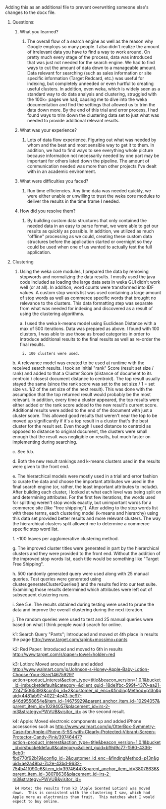 Adding this as an additional file to prevent overwriting someone else's changes to the docx file.

1. Questions:

    1. What you learned?

        1. The overall flow of a search engine as well as the reason why Google employs so many people.  I also didn't realize the amount of irrelevant data you have to find a way to work around.  On pretty much every stage of the process, data was introduced that was just not needed for the search engine.  We had to find ways to cut the amount of data down to a manageable amount.  Data relevant for searching (such as sales information or site specific information (Target Redcard, etc.) was useful for indexing, but completely unneeded or even hurtful to creating useful clusters.  In addition, even weka, which is widely seen as a standard way to do data analysis and clustering, struggled with the 100k+ pages we had, causing me to dive into the weka documentation and find the settings that allowed us to trim the data down more.  By the end of this trial and error process, I had found ways to trim down the clustering data set to just what was needed to provide additional relevant results.

    2. What was your experience?

        1. Lots of data flow experience.  Figuring out what was needed by whom and the best and most sensible way to get it to them.  In addition, we had to find ways to see everything whole picture because information not necessarily needed by one part may be important for others lated down the pipeline.  The amount of communication needed was more than other projects I've dealt with in an academic environment.

    3. What were difficulties you faced?

        1. Run time efficiencies.  Any time data was needed quickly, we were either unable or unwilling to trust the weka core modules to deliver the results in the time frame I needed.

    4. How did you resolve them?

        1. By building custom data structures that only contained the needed data in an easy to parse format, we were able to get our results as quickly as possible.  In addition, we utilized as much "offline" processing as we could, creating these custom data structures before the application started or overnight so they could be used when one of us wanted to actually test the full application.

5. Clustering

    1. Using the weka core modules, I prepared the data by removing stopwords and normalizing the data results.  I mostly used the java code included as loading the large data sets in weka GUI didn't work well (or at all).  In addition, word counts were transformed into IDF values.  A custom stop words list was used containing a large amount of stop words as well as commerce specific words that brought no relevance to the clusters.  This data formatting step was separate from what was needed for indexing and discovered as a result of using the clustering algorithms.

        a. I used the weka k-means model using Euclidean Distance with a max of 500 iterations.  Data was prepared as above.  I found with 100 clusters, I was able to use those as broad categories in order to introduce additional results to the final results as well as re-order the final results.

            i. 100 clusters were used.

    b. A relevance model was created to be used at runtime with the received search results.  I took an initial "rank" Score (result set size / rank) and added to that a Cluster Score (distance of document to its centroid / closest document distance to centroid).  The top result usually stayed the same (since the rank score was set to the set size / 1 = set size vs. 1/2 of the set size of the next result).  This was done with the assumption that the top returned result would probably be the most relevant.  In addition, every time a cluster appeared, the top results were either added or the rank score added to the new result's current score.  Additional results were added to the end of the document with just a cluster score.  This allowed good results that weren't near the top to be moved up significantly if it's a top result in a cluster that's the best cluster for the result set.  Even though I used distance to centroid as opposed to distance to original document, the clusters were small enough that the result was negligible on results, but much faster on implementing during searching.

    c. See 5.b.

    d. Both the new result rankings and k-means clusters used in the results were given to the front end.

    e. The hierarchical models were mostly used in a trial and error fashion to curate the data and choose the important attributes we used in the final search engine (or, rather, the least important attributes to include).  After building each cluster, I looked at what each level was being split on and determining attributes.  For the first few iterations, the words used for splitting weren't stop words exactly, but unimportant words for a commerce site (like "free shipping").  After adding to the stop words list with these terms, each clustering model (k-means and hierarchy) using this data set provided better results and more relevant clusters.   The way the hierarchical clusters split allowed me to determine a commerce specific stop word list.

    f. ~100 leaves per agglomerative clustering method.

    g. The improved cluster titles were generated in part by the hierarchical clusters and they were provided to the front end.  Without the addition of the improved stop words list, each title would be something like "Target Free Shipping".

    h. 500 randomly generated query were used along with 25 manual queries.  Test queries were generated using cluster.generateClusterQueries() and the results fed into our test suite.  Examining those results determined which attributes were left out of subsequent clustering runs.

    i. See 5.e.  The results obtained during testing were used to prune the data and improve the overall clustering during the next iteration.

    j. The random queries were used to test and 25 manual queries were based on what I think people would search for online.

    k1: Search Query "Pants"; Introduced and moved ot 4th place in results the page http://www.target.com/s/pink+mossimo+pants
    
    k2: Red Paper: Introduced and moved to 6th in results http://www.target.com/s/paper+towel+holder+red
    
    k3: Lotion: Moved around results and added http://www.walmart.com/ip/Johnson-s-Honey-Apple-Baby-Lotion-Choose-Your-Size/14675929?action=product_interest&action_type=title&beacon_version=1.0.1&bucket_id=irsbucketdefault&category=&client_guid=18de1fbc-599f-4370-aa21-224715065393&config_id=2&customer_id_enc=&findingMethod=p13n&guid=4481ab97-4022-4e43-be97-d46d9558654e&item_id=14675929&parent_anchor_item_id=10294057&parent_item_id=10294057&placement_id=irs-2-m3&strategy=PWVUB&visitor_id= as the second result.
    
    k4: Apple: Moved electronic components up and added iPhone accessories such as http://www.walmart.com/ip/OtterBox-Symmetry-Case-for-Apple-iPhone-5-5S-with-Clearly-Protected-Vibrant-Screen-Protector-Candy-Pink/39746447?action=product_interest&action_type=title&beacon_version=1.0.1&bucket_id=irsbucketdefault&category=&client_guid=bf9d9c77-f580-4336-8eb0-fbd770f92b19&config_id=2&customer_id_enc=&findingMethod=p13n&guid=ae2a49ba-7c2e-43bd-9632-754b41f090c6&item_id=39746447&parent_anchor_item_id=38078636&parent_item_id=38078636&placement_id=irs-2-m3&strategy=PWVUB&visitor_id=
    
        k4 Note: the results from k3 (Apple Scented Lotion) was moved down.  This is consistent with the clustering I saw, which had Apple more as electronics than fruit.  This matches what I would expect to buy online.
